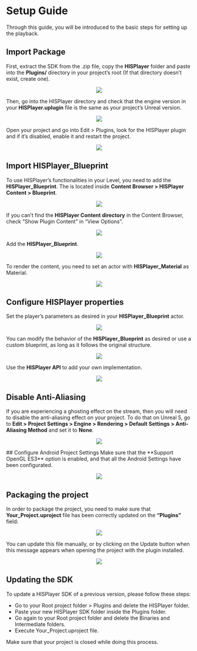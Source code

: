 # Setup Guide
Through this guide, you will be introduced to the basic steps for setting up the playback.

## Import Package
First, extract the SDK from the .zip file, copy the **HISPlayer** folder and paste into the **Plugins/** directory in your project’s root (If that directory doesn’t exist, create one).

<p align="center">
<img src="./images/root-dir.png">
</p>

Then, go into the HISPlayer directory and check that the engine version in your **HISPlayer.uplugin** file is the same as your project’s Unreal version.

<p align="center">
<img src="./images/uplugin-file.png">
</p>

Open your project and go into Edit > Plugins, look for the HISPlayer plugin and if it’s disabled, enable it and restart the project.

<p align="center">
<img src="./images/hisplayer-plugin.png">
</p>

## Import HISPlayer_Blueprint
To use HISPlayer’s functionalities in your Level, you need to add the **HISPlayer_Blueprint**. The is located inside **Content Browser > HISPlayer Content > Blueprint**.

<p align="center">
<img src="./images/browser-structure.png">
</p>

If you can’t find the **HISPlayer Content directory** in the Content Browser, check “Show Plugin Content” in “View Options”.

<p align="center">
<img src="./images/show-content.png">
</p>

Add the **HISPlayer_Blueprint**.

<p align="center">
<img src="./images/insert-blueprint.png">
</p>

To render the content, you need to set an actor with **HISPlayer_Material** as Material.

<p align="center">
<img src="./images/add-actor.png">
</p>

## Configure HISPlayer properties
Set the player’s parameters as desired in your **HISPlayer_Blueprint** actor.

<p align="center">
<img src="./images/playback-props.png">
</p>

You can modify the behavior of the **HISPlayer_Blueprint** as desired or use a custom blueprint, as long as it follows the original structure.

<p align="center">
<img src="./images/graphic.png">
</p>

Use the **HISPlayer API** to add your own implementation.

<p align="center">
<img src="./images/sample.png">
</p>

## Disable Anti-Aliasing
If you are experiencing a ghosting effect on the stream, then you will need to disable the anti-aliasing effect on your project. 
To do that on Unreal 5, go to **Edit > Project Settings > Engine > Rendering > Default Settings > Anti-Aliasing Method** and set it to **None**.

<p align="center">
<img src="./images/AntiAliasing.png">
</p>
## Configure Android Project Settings
Make sure that the **Support OpenGL ES3** option is enabled, and that all the Android Settings have been configurated. 
<p align="center">
<img src="./images/OpenGl.png">
</p>

## Packaging the project
In order to package the project, you need to make sure that **Your_Project.uproject** file has been correctly updated on the **“Plugins”** field:

<p align="center">
<img src="./images/PluginUproject.png">
</p>

You can update this file manually, or by clicking on the Update button when this message appears when opening the project with the plugin installed.

<p align="center">
<img src="./images/Update.png">
</p>

## Updating the SDK

To update a HISPlayer SDK of a previous version, please follow these steps:
* Go to your Root project folder > Plugins and delete the HISPlayer folder.
* Paste your new HISPlayer SDK folder inside the Plugins folder.
* Go again to your Root project folder and delete the Binaries and Intermediate folders.
* Execute Your_Project.uproject file.

Make sure that your project is closed while doing this process.
